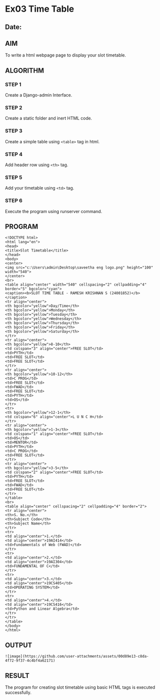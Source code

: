 # Ex03 Time Table
## Date:

## AIM
To write a html webpage page to display your slot timetable.

## ALGORITHM
### STEP 1
Create a Django-admin Interface.

### STEP 2
Create a static folder and inert HTML code.

### STEP 3
Create a simple table using ```<table>``` tag in html.

### STEP 4
Add header row using ```<th>``` tag.

### STEP 5
Add your timetable using ```<td>``` tag.

### STEP 6
Execute the program using runserver command.

## PROGRAM
```
<!DOCTYPE html>
<html lang="en">
<head>
<title>Slot Timetable</title>
</head>
<body>
<center>
<img src="c:\Users\admin\Desktop\saveetha eng logo.png" height="100" width="540">
</center>
<br>
<table align="center" width="540" cellspacing="2" cellpadding="4" border="5" bgcolor="cyan">
<caption><b>SLOT TIME TABLE - RAMESH KRISHNAN S (24001852)</b></caption>
<tr align="center">
<th bgcolor="yellow">Day/Time</th>
<th bgcolor="yellow">Monday</th>
<th bgcolor="yellow">Tuesday</th>
<th bgcolor="yellow">Wednesday</th>
<th bgcolor="yellow">Thursday</th>
<th bgcolor="yellow">Friday</th>
<th bgcolor="yellow">Saturday</th>
</tr>
<tr align="center">
<th bgcolor="yellow">8-10</th>
<td colspan="3" align="center">FREE SLOT</td>
<td>PYTH</td>
<td>FREE SLOT</td>
<td>FREE SLOT</td>
</tr>
<tr align="center">
<th bgcolor="yellow">10-12</th>
<td>C PROG</td>
<td>FREE SLOT</td>
<td>FWAD</td>
<td>FREE SLOT</td>
<td>PYTH</td>
<td>OS</td>
</tr>
<tr>
<th bgcolor="yellow">12-1</th>
<td colspan="6" align="center">L U N C H</td>
</tr>
<tr align="center">
<th bgcolor="yellow">1-3</th>
<td colspan="1" align="center">FREE SLOT</td>
<td>OS</td>
<td>MENTOR</td>
<td>PYTH</td>
<td>C PROG</td>
<td>FREE SLOT</td>
</tr>
<tr align="center">
<th bgcolor="yellow">3-5</th>
<td colspan="2" align="center">FREE SLOT</td>
<td>PYTH</td>
<td>FREE SLOT</td>
<td>FWAD</td>
<td>FREE SLOT</td>
</tr>
</table>
<br>
<table align="center" cellspacing="2" cellpadding="4" border="2">
<tr align="center">
<th>S. No.</th>
<th>Subject Code</th>
<th>Subject Name</th>
</tr>
<tr>
<td align="center">1.</td>
<td align="center">19AI414</td>
<td>Fundamentals of Web (FWAD)</td>
</tr>
<tr>
<td align="center">2.</td>
<td align="center">19AI304</td>
<td>FUNDAMENTAL OF C</td>
</tr>
<tr>
<td align="center">3.</td>
<td align="center">19CS405</td>
<td>OPERATING SYSTEM</td>
</tr>
<tr>
<td align="center">4.</td>
<td align="center">19CS416</td>
<td>Python and Linear Algebra</td>
</tr>
</tr>
</table>
</body>
</html>
```

## OUTPUT
```
![image](https://github.com/user-attachments/assets/00d89e13-c8da-4f72-9f37-4c4bf4a62171)
```

## RESULT
The program for creating slot timetable using basic HTML tags is executed successfully.
